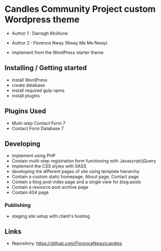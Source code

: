
# Candles Community Project custom Wordpress theme 

- Author 1 : Darragh McAlone
- Author 2 : Florence Nway (Nway Me Me Nway)


- implement from the WordPress starter theme


## Installing / Getting started

- install WordPress
- create database
- install required gulp npms
- install plugins


## Plugins Used

- Multi-step Contact Form 7 
- Contact Form Database 7


## Developing

- implement using PHP 
- Contain multi-step registration form functioning with Javascript/jQuery
- implement the CSS styles with SASS
- developing the different pages of site using template hierarchy
- Contain a custom static homepage, About page, Contact page 
- Contain a blog post index page and a single view for blog posts
- Contain a resource post archive page 
- Contain 404 page



### Publishing

- staging site setup with client's hosting



## Links

- Repository: https://github.com/FlorenceNway/candles
